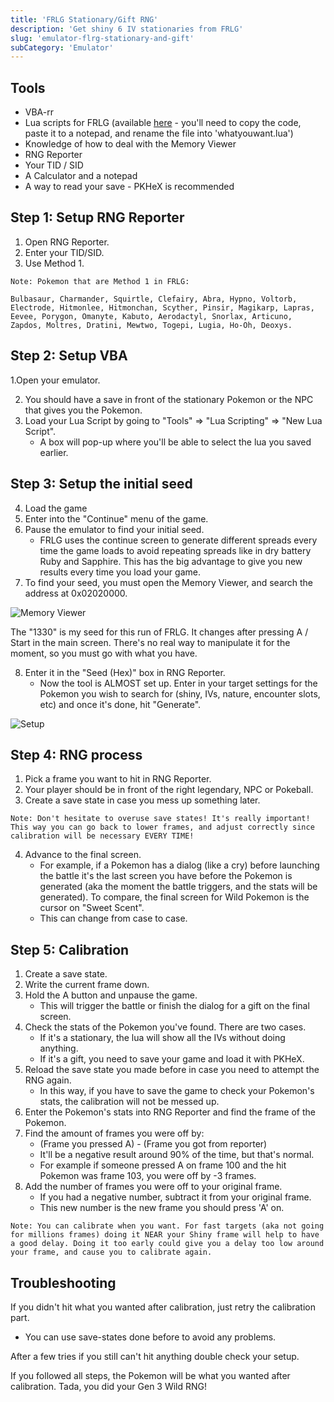 ```yaml
---
title: 'FRLG Stationary/Gift RNG'
description: 'Get shiny 6 IV stationaries from FRLG'
slug: 'emulator-flrg-stationary-and-gift'
subCategory: 'Emulator'
---
```


## Tools

- VBA-rr
- Lua scripts for FRLG (available [here](https://projectpokemon.org/home/forums/topic/15187-gen-3-lua-scripts/?tab=comments#comment-127239) - you'll need to copy the code, paste it to a notepad, and rename the file into 'whatyouwant.lua')
- Knowledge of how to deal with the Memory Viewer
- RNG Reporter
- Your TID / SID
- A Calculator and a notepad
- A way to read your save - PKHeX is recommended

## Step 1: Setup RNG Reporter

1. Open RNG Reporter.
2. Enter your TID/SID.
3. Use Method 1.

```
Note: Pokemon that are Method 1 in FRLG:

Bulbasaur, Charmander, Squirtle, Clefairy, Abra, Hypno, Voltorb, Electrode, Hitmonlee, Hitmonchan, Scyther, Pinsir, Magikarp, Lapras, Eevee, Porygon, Omanyte, Kabuto, Aerodactyl, Snorlax, Articuno, Zapdos, Moltres, Dratini, Mewtwo, Togepi, Lugia, Ho-Oh, Deoxys.
```

## Step 2: Setup VBA

1.Open your emulator.

2. You should have a save in front of the stationary Pokemon or the NPC that gives you the Pokemon.
3. Load your Lua Script by going to "Tools" => "Lua Scripting" => "New Lua Script".
   - A box will pop-up where you'll be able to select the lua you saved earlier.

## Step 3: Setup the initial seed

4. Load the game
5. Enter into the "Continue" menu of the game.
6. Pause the emulator to find your initial seed.
   - FRLG uses the continue screen to generate different spreads every time the game loads to avoid repeating spreads like in dry battery Ruby and Sapphire. This has the big advantage to give you new results every time you load your game.
7. To find your seed, you must open the Memory Viewer, and search the address at 0x02020000.

![Memory Viewer](../../images/FireRed-LeafGreen/Stationary/Memory-Viewer.png)

The "1330" is my seed for this run of FRLG. It changes after pressing A / Start in the main screen. There's no real way to manipulate it for the moment, so you must go with what you have.

8. Enter it in the "Seed (Hex)" box in RNG Reporter.
   - Now the tool is ALMOST set up. Enter in your target settings for the Pokemon you wish to search for (shiny, IVs, nature, encounter slots, etc) and once it's done, hit "Generate".

![Setup](../../images/FireRed-LeafGreen/Stationary/Setup.png)

## Step 4: RNG process

1. Pick a frame you want to hit in RNG Reporter.
2. Your player should be in front of the right legendary, NPC or Pokeball.
3. Create a save state in case you mess up something later.

```
Note: Don't hesitate to overuse save states! It's really important! This way you can go back to lower frames, and adjust correctly since calibration will be necessary EVERY TIME!
```

4. Advance to the final screen.
   - For example, if a Pokemon has a dialog (like a cry) before launching the battle it's the last screen you have before the Pokemon is generated (aka the moment the battle triggers, and the stats will be generated). To compare, the final screen for Wild Pokemon is the cursor on "Sweet Scent".
   - This can change from case to case.

## Step 5: Calibration

1. Create a save state.
2. Write the current frame down.
3. Hold the A button and unpause the game.
   - This will trigger the battle or finish the dialog for a gift on the final screen.
4. Check the stats of the Pokemon you've found. There are two cases.
   - If it's a stationary, the lua will show all the IVs without doing anything.
   - If it's a gift, you need to save your game and load it with PKHeX.
5. Reload the save state you made before in case you need to attempt the RNG again.
   - In this way, if you have to save the game to check your Pokemon's stats, the calibration will not be messed up.
6. Enter the Pokemon's stats into RNG Reporter and find the frame of the Pokemon.
7. Find the amount of frames you were off by:
   - (Frame you pressed A) - (Frame you got from reporter)
   - It'll be a negative result around 90% of the time, but that's normal.
   - For example if someone pressed A on frame 100 and the hit Pokemon was frame 103, you were off by -3 frames.
8. Add the number of frames you were off to your original frame.
   - If you had a negative number, subtract it from your original frame.
   - This new number is the new frame you should press 'A' on.

```
Note: You can calibrate when you want. For fast targets (aka not going for millions frames) doing it NEAR your Shiny frame will help to have a good delay. Doing it too early could give you a delay too low around your frame, and cause you to calibrate again.
```

## Troubleshooting

If you didn't hit what you wanted after calibration, just retry the calibration part.

- You can use save-states done before to avoid any problems.

After a few tries if you still can't hit anything double check your setup.

If you followed all steps, the Pokemon will be what you wanted after calibration. Tada, you did your Gen 3 Wild RNG!
